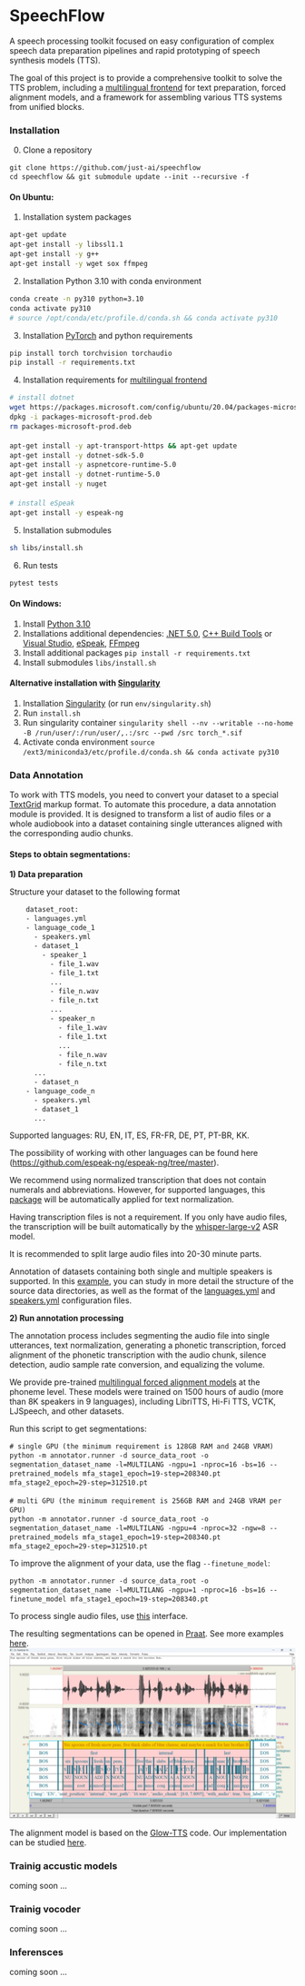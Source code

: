 # SpeechFlow

A speech processing toolkit focused on easy configuration of complex speech data preparation pipelines and rapid prototyping of speech synthesis models (TTS).

The goal of this project is to provide a comprehensive toolkit to solve the TTS problem, including a [multilingual frontend](https://github.com/just-ai/multilingual-text-parser) for text preparation, forced alignment models, and a framework for assembling various TTS systems from unified blocks.

### Installation

0. Clone a repository

```
git clone https://github.com/just-ai/speechflow
cd speechflow && git submodule update --init --recursive -f
```

#### On Ubuntu:

1. Installation system packages

```bash
apt-get update
apt-get install -y libssl1.1
apt-get install -y g++
apt-get install -y wget sox ffmpeg
```

2. Installation Python 3.10 with conda environment

```bash
conda create -n py310 python=3.10
conda activate py310
# source /opt/conda/etc/profile.d/conda.sh && conda activate py310
```

3. Installation [PyTorch](https://pytorch.org/) and python requirements

```bash
pip install torch torchvision torchaudio
pip install -r requirements.txt
```

4. Installation requirements for [multilingual frontend](https://github.com/just-ai/multilingual-text-parser) 

```bash
# install dotnet
wget https://packages.microsoft.com/config/ubuntu/20.04/packages-microsoft-prod.deb -O packages-microsoft-prod.deb
dpkg -i packages-microsoft-prod.deb
rm packages-microsoft-prod.deb

apt-get install -y apt-transport-https && apt-get update
apt-get install -y dotnet-sdk-5.0
apt-get install -y aspnetcore-runtime-5.0
apt-get install -y dotnet-runtime-5.0
apt-get install -y nuget

# install eSpeak
apt-get install -y espeak-ng
```

5. Installation submodules

```bash
sh libs/install.sh
```

6. Run tests

```bash
pytest tests
```

#### On Windows:

1. Install [Python 3.10](https://repo.anaconda.com/miniconda/Miniconda3-py310_24.5.0-0-Windows-x86_64.exe)
2. Installations additional dependencies:
[.NET 5.0](https://dotnet.microsoft.com/en-us/download/dotnet/5.0),
[C++ Build Tools](https://visualstudio.microsoft.com/ru/visual-cpp-build-tools/) or
[Visual Studio](https://visualstudio.microsoft.com/ru/downloads/),
[eSpeak](https://github.com/espeak-ng/espeak-ng),
[FFmpeg](https://github.com/icedterminal/ffmpeg-installer)
3. Install additional packages `pip install -r requirements.txt`
4. Install submodules  `libs/install.sh`

#### Alternative installation with [Singularity](https://docs.sylabs.io/guides/main/user-guide/#)

1. Installation [Singularity](https://docs.sylabs.io/guides/3.11/admin-guide/installation.html) (or run `env/singularity.sh`)
2. Run `install.sh`
3. Run singularity container `singularity shell --nv --writable --no-home -B /run/user/:/run/user/,.:/src --pwd /src torch_*.sif`
4. Activate conda environment `source /ext3/miniconda3/etc/profile.d/conda.sh && conda activate py310`


### Data Annotation

To work with TTS models, you need to convert your dataset to a special [TextGrid](https://www.fon.hum.uva.nl/praat/manual/TextGrid_file_formats.html) markup format.
To automate this procedure, a data annotation module is provided.
It is designed to transform a list of audio files or a whole audiobook into a dataset containing single utterances aligned with the corresponding audio chunks.

#### Steps to obtain segmentations:

**1) Data preparation**

   Structure your dataset to the following format

        dataset_root:
        - languages.yml
        - language_code_1
          - speakers.yml
          - dataset_1
            - speaker_1
              - file_1.wav
              - file_1.txt
              ...
              - file_n.wav
              - file_n.txt
              ...
              - speaker_n
                - file_1.wav
                - file_1.txt
                ...
                - file_n.wav
                - file_n.txt
          ...
          - dataset_n
        - language_code_n
          - speakers.yml
          - dataset_1
          ...

Supported languages: RU, EN, IT, ES, FR-FR, DE, PT, PT-BR, KK.

The possibility of working with other languages can be found here (https://github.com/espeak-ng/espeak-ng/tree/master).

We recommend using normalized transcription that does not contain numerals and abbreviations.
However, for supported languages, this [package](https://github.com/just-ai/multilingual-text-parser) will be automatically applied for text normalization.

Having transcription files is not a requirement.
If you only have audio files, the transcription will be built automatically by the [whisper-large-v2](https://huggingface.co/openai/whisper-large-v2) ASR model.

It is recommended to split large audio files into 20-30 minute parts.

Annotation of datasets containing both single and multiple speakers is supported.
In this [example](examples/simple_datasets/speech/SRC), you can study in more detail the structure of the source data directories, as well as the format of the [languages.yml](examples/simple_datasets/speech/SRC/languages.yml) and [speakers.yml](examples/simple_datasets/speech/SRC/EN/speakers.yml) configuration files.

**2) Run annotation processing**

The annotation process includes segmenting the audio file into single utterances, text normalization, generating a phonetic transcription, forced alignment of the phonetic transcription with the audio chunk, silence detection, audio sample rate conversion, and equalizing the volume.

We provide pre-trained [multilingual forced alignment models](https://huggingface.co/IlyaKalinovskiy/multilingual-forced-alignment/tree/main/mfa_v1.0) at the phoneme level. These models were trained on 1500 hours of audio (more than 8K speakers in 9 languages), including LibriTTS, Hi-Fi TTS, VCTK, LJSpeech, and other datasets.

Run this script to get segmentations:
```
# single GPU (the minimum requirement is 128GB RAM and 24GB VRAM)
python -m annotator.runner -d source_data_root -o segmentation_dataset_name -l=MULTILANG -ngpu=1 -nproc=16 -bs=16 --pretrained_models mfa_stage1_epoch=19-step=208340.pt mfa_stage2_epoch=29-step=312510.pt

# multi GPU (the minimum requirement is 256GB RAM and 24GB VRAM per GPU)
python -m annotator.runner -d source_data_root -o segmentation_dataset_name -l=MULTILANG -ngpu=4 -nproc=32 -ngw=8 --pretrained_models mfa_stage1_epoch=19-step=208340.pt mfa_stage2_epoch=29-step=312510.pt
```

To improve the alignment of your data, use the flag `--finetune_model`:
```
python -m annotator.runner -d source_data_root -o segmentation_dataset_name -l=MULTILANG -ngpu=1 -nproc=16 -bs=16 --finetune_model mfa_stage1_epoch=19-step=208340.pt
```

To process single audio files, use [this](annotator/eval_interface.py) interface.

The resulting segmentations can be opened in [Praat](https://www.fon.hum.uva.nl/praat/).
See more examples [here](examples/simple_datasets/speech/SEGS).
![segmentation_example](docs/images/segmentation_example.jpg)

The alignment model is based on the [Glow-TTS](https://github.com/jaywalnut310/glow-tts) code.
Our implementation can be studied [here](tts/forced_alignment/model/glow_tts.py).

### Trainig accustic models

coming soon ...

### Trainig vocoder

coming soon ...

### Inferensces

coming soon ...
